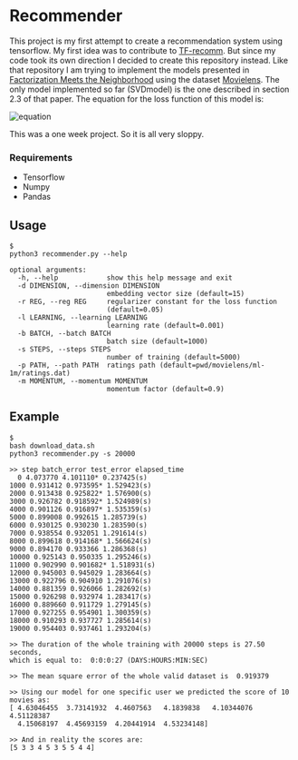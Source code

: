 # Recommender

This project is my first attempt to create a recommendation system using tensorflow. My first idea was to contribute to [TF-recomm](https://github.com/songgc/TF-recomm). But since my code took its own direction I decided to create this repository instead. Like that repository I am trying to implement the models presented in [Factorization Meets the Neighborhood](http://www.cs.rochester.edu/twiki/pub/Main/HarpSeminar/Factorization_Meets_the_Neighborhood-_a_Multifaceted_Collaborative_Filtering_Model.pdf) using the dataset [Movielens](http://grouplens.org/datasets/movielens/). The only model implemented so far (SVDmodel) is the one described in section 2.3 of that paper. The equation for the loss function of this model is:

![equation](http://www.sciweavers.org/tex2img.php?eq=min_%7Bp_%7B%2A%7D%2Cq_%7B%2A%7D%2Cb_%7B%2A%7D%7D%20%5Csum_%7B%28u%2Ci%29%20%5Cin%20K%7D%28r_%7Bui%7D%20-%5Cmu%20-b_%7Bu%7D%20-b_%7Bi%7D%20-p_%7Bu%7D%5E%7BT%7Dq_%7Bi%7D%29%5E%7B2%7D%20%2B%20%5Clambda_%7B3%7D%28%7C%7Cp_%7Bu%7D%7C%7C%5E%7B2%7D%20%2B%20%7C%7Cq_%7Bi%7D%7C%7C%5E%7B2%7D%20%2B%20b_%7Bu%7D%5E%7B2%7D%20%2B%20b_%7Bi%7D%5E%7B2%7D%29&bc=White&fc=Black&im=jpg&fs=12&ff=arev&edit=0[/img])


This was a one week project. So it is all very sloppy.


### Requirements
* Tensorflow 
* Numpy
* Pandas 

## Usage

```
$ 
python3 recommender.py --help

optional arguments:
  -h, --help            show this help message and exit
  -d DIMENSION, --dimension DIMENSION
                        embedding vector size (default=15)
  -r REG, --reg REG     regularizer constant for the loss function
                        (default=0.05)
  -l LEARNING, --learning LEARNING
                        learning rate (default=0.001)
  -b BATCH, --batch BATCH
                        batch size (default=1000)
  -s STEPS, --steps STEPS
                        number of training (default=5000)
  -p PATH, --path PATH  ratings path (default=pwd/movielens/ml-1m/ratings.dat)
  -m MOMENTUM, --momentum MOMENTUM
                        momentum factor (default=0.9)
```


## Example

```
$
bash download_data.sh
python3 recommender.py -s 20000

>> step batch_error test_error elapsed_time
  0 4.073770 4.101110* 0.237425(s)
1000 0.931412 0.973595* 1.529423(s)
2000 0.913438 0.925822* 1.576900(s)
3000 0.926782 0.918592* 1.524989(s)
4000 0.901126 0.916897* 1.535359(s)
5000 0.899008 0.992615 1.285739(s)
6000 0.930125 0.930230 1.283590(s)
7000 0.938554 0.932051 1.291614(s)
8000 0.899618 0.914168* 1.566624(s)
9000 0.894170 0.933366 1.286368(s)
10000 0.925143 0.950335 1.295246(s)
11000 0.902990 0.901682* 1.518931(s)
12000 0.945003 0.945029 1.283664(s)
13000 0.922796 0.904910 1.291076(s)
14000 0.881359 0.926066 1.282692(s)
15000 0.926298 0.932974 1.283417(s)
16000 0.889660 0.911729 1.279145(s)
17000 0.927255 0.954901 1.300359(s)
18000 0.910293 0.937727 1.285614(s)
19000 0.954403 0.937461 1.293204(s)
 
>> The duration of the whole training with 20000 steps is 27.50 seconds,
which is equal to:  0:0:0:27 (DAYS:HOURS:MIN:SEC)

>> The mean square error of the whole valid dataset is  0.919379

>> Using our model for one specific user we predicted the score of 10 movies as:
[ 4.63046455  3.73141932  4.4607563   4.1839838   4.10344076  4.51128387
  4.15068197  4.45693159  4.20441914  4.53234148]

>> And in reality the scores are:
[5 3 3 4 5 3 5 5 4 4]

```
